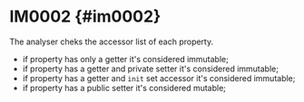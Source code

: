 # IM0002 {#im0002}

The analyser cheks the accessor list of each property.

- if property has only a getter it's considered immutable;
- if property has a getter and private setter it's considered immutable;
- if property has a getter and `init` set accessor it's considered immutable;
- if property has a public setter it's considered mutable;